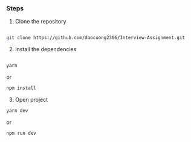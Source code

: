 ### Steps

1. Clone the repository
```bash

git clone https://github.com/daocuong2306/Interview-Assignment.git
```

2. Install the dependencies
```bash

yarn

```
or
```bash
npm install 
```
3. Open project

```bash
yarn dev
```
 or
```bash
npm run dev
```
